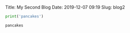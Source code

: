 Title: My Second Blog
Date: 2019-12-07 09:19
Slug: blog2

```python
print('pancakes')
```

    pancakes
